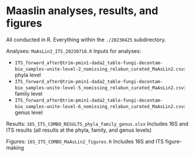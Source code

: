# Maaslin analyses, results, and figures

All conducted in R. Everything within the `./20230425` subdirectory.

Analyses: `MaAsLin2_ITS_20230718.R`
Inputs for analyses: 
- `ITS_forward_afterQtrim-pmin1-dada2_table-fungi-decontam-bio_samples-unite-level-2_nomissing_relabun_curated_MaAsLin2.csv`: phyla level
- `ITS_forward_afterQtrim-pmin1-dada2_table-fungi-decontam-bio_samples-unite-level-5_nomissing_relabun_curated_MaAsLin2.csv`: family level
- `ITS_forward_afterQtrim-pmin1-dada2_table-fungi-decontam-bio_samples-unite-level-6_nomissing_relabun_curated_MaAsLin2.csv`: genus level

Results: `16S_ITS_COMBO_RESULTS_phyla_family_genus.xlsx`
Includes 16S and ITS results (all results at the phyla, family, and genus levels)

Figures: `16S_ITS_COMBO_MaAsLin2_figures.R`
Includes 16S and ITS figure-making


